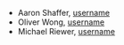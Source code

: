 - Aaron Shaffer, [username](https://github.com/ClassicSours)
- Oliver Wong, [username](https://github.com/Mriewer)
- Michael Riewer, [username](https://github.com/oliverrayreed)
